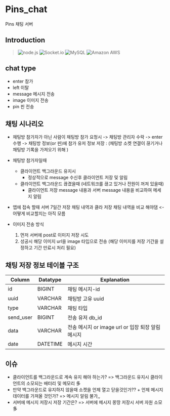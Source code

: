 # Pins_chat
Pins 채팅 서버

## Introduction
> <img alt="node.js" src ="https://img.shields.io/badge/Node.js-339933.svg?&style=flat&logo=Node.js&logoColor=white"/>
> <img alt="Socket.io" src ="https://img.shields.io/badge/Socket.io-010101.svg?&style=flat&logo=Socket.io&logoColor=white"/>
> <img alt="MySQL" src ="https://img.shields.io/badge/MySQL-4479A1.svg?&style=flat&logo=MySQL&logoColor=white"/>
> <img alt="Amazon AWS" src ="https://img.shields.io/badge/AWS-232F3E.svg?&style=flat&logo=Amazon-AWS&logoColor=white"/>

## chat type
* enter 참가 
* left 이탈
* message 메시지 전송
* image 이미지 전송
* pin 핀 전송

## 채팅 시나리오

* 채팅방 참가자가 아닌 사람이 채팅방 참가 요청시  -> 채팅방 관리자 수락 -> enter 수행 -> 채팅방 정보(or 핀)에 참가 유저 정보 저장 : (채팅방 소켓 연결이 끊기거나 채팅방 기록을 가져오기 위해 )

* 채팅방 참가자일때 
    + 클라이언트 백그라운드 유지시 
        - 정상적으로 message 수신후 클라이언트 저장 및 알림 
    + 클라이언트 백그라운드 끊겼을때 (네트워크를 끊고 있거나 전원이 꺼져 있을때)
        - 클라이언트 저장 message 내용과 서버 message 내용을 비교하여 메세지 알림

* 앱에 접속 할때 서버 7일간 저장 채팅 내역과 클라 저장 채팅 내역을 비교 해야댐 <- 어떻게 비교할지는 아직 모름

* 이미지 전송 방식
    1. 먼저 서버에 post로 이미지 저장 시도 
    2. 성공시 해당 이미지 url을 image 타입으로 전송 (해당 이미지를 저장 기간을 설정하고 기간 만료시 처리 필요)



## 채팅 저장 정보 테이블 구조  

|Column|Datatype|Explanation|
|------|---|---|
|id|BIGINT|채팅 메시지-id|
|uuid|VARCHAR|채팅방 고유 uuid|
|type|VARCHAR|채팅 타입|
|send_user|BIGINT|전송 유저 db_id|
|data|VARCHAR|전송 메시지 or image url or 입장 퇴장 알림 메시지|
|date|DATETIME|메시지 시간|




## 이슈

* 클라이언트를 백그라운드로 계속 유지 해야 하는가? => 백그라운드 유지시 클라이언트의 소모되는 배터리 및 메모리 多
* 만약 백그라운드로 유지하지 않을때 소켓을 언제 열고 닫을것인가?? + 언제 메시지 데이터를 가져올 것인가? => 메시지 알림 불가,,
* 서버에 메시지 저장시 저장 기간은?  => 서버에 메시지 몽땅 저장시 서버 자원 소모 多